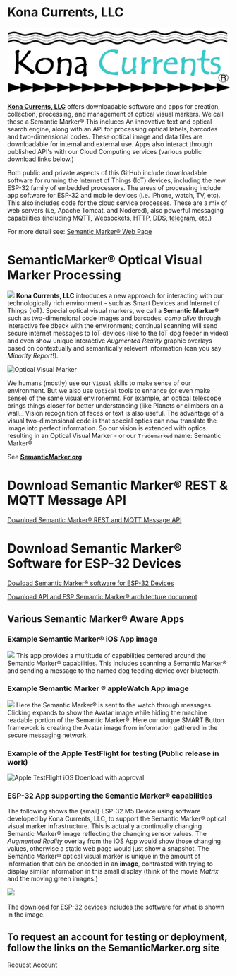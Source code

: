 # Kona Currents, LLC
![KonaCurrents](KonaCurrentsLabel.jpg)


**[Kona Currents, LLC](https://konacurrents.com)**
offers downloadable software and apps for creation, collection, processing, and management of optical visual markers. We call these a Semantic Marker&reg; This incluces An innovative text and optical search engine, along with an API for processing optical labels, barcodes and two-dimensional codes. These optical image and data files are downloadable for internal and external use. Apps also interact through published API's with our Cloud Computing services (various public download links below.)

Both public and private aspects of this GitHub include downloadable software for running the Internet of Things (IoT) devices, including the new ESP-32 family of embedded processors. 
The areas of processing include app software for ESP-32 and mobile devices (i.e. iPhone, watch, TV, etc). This also includes code for the cloud service processes. These are a mix of 
web servers (i.e, Apache Tomcat, and Nodered), also powerful messaging capabilities (including MQTT, Websockets, HTTP, DDS, [telegram](https://telegram.org), etc.)

For more detail see: [Semantic Marker&reg; Web Page](https://SemanticMarker.org)


# SemanticMarker&reg; Optical Visual Marker Processing
<img src="https://SemanticMarker.org/vision/SemanticMarkerQR.png" width="300">
<b>Kona Currents, LLC</b> introduces a new approach for interacting with our technologically rich environment
 - such as Smart Devices and Internet of Things (IoT). Special optical visual markers, we call a <b>Semantic
Marker&reg;</b> such as two-dimensional code images and barcodes, <i>come alive</i> through interactive fee
dback with the environment; continual scanning will send secure internet messages to IoT devices (like to the
 IoT dog feeder in video) and even show unique interactive <i>Augmented Reality</i> graphic overlays based on
 contextually and semantically relevent information (can you say <i>Minority Report</i>!).

 ![Optical Visual Marker](https://SemanticMarker.org/images/OpticalVisualMarker.png)

 We humans (mostly) use our `Visual` skills to make sense of our environment. 
 But we also use `Optical` tools to enhance (or even make sense) of the same visual environemnt. For example,
 an optical telescope brings things closer for better understanding (like Planets or climbers on a wall._ 
 Vision recognition of faces or text is also useful. The
 advantage of a visual two-dimensional code is that special optics can now translate the
 image into perfect information. So our vision is extended with optics
 resulting in an Optical Visual Marker - or our `Trademarked` name: Semantic Marker&reg;


See  **[SemanticMarker.org](https://SemanticMarker.org)**

# Download Semantic Marker&reg; REST & MQTT Message API

<a href="https://github.com/konacurrents/SemanticMarkerAPI#readme">Download Semantic Marker&reg; REST and MQTT Message API</a>

# Download Semantic Marker&reg; Software for ESP-32 Devices

<a href="https://github.com/konacurrents/SemanticMarkerESP-32">Dowload Semantic Marker&reg; software for ESP-32 Devices</a>

[Download API and ESP Semantic Marker&reg; architecture document](https://KnowledgeShark.me/docs/ESP_IOT/html/index.html)

## Various Semantic Marker&reg; Aware Apps 
### Example Semantic Marker&reg; iOS App image
<img src="https://SemanticMarker.org/vision/SemanticMarkeriPhoneApp.png" width="300">
This app provides a multitude of capabilities centered around the Semantic Marker&reg; capabilities. This includes
scanning a Semantic Marker&reg; and sending a message to the named dog feeding device over bluetooth.

### Example Semantic Marker &reg; appleWatch App image
<img src="https://SemanticMarker.org/vision/WatchSM.jpg" width="300">
Here the Semantic Marker&reg; is sent to the watch through messages. Clicking expands to show the Avatar image while hiding
the machine readable portion of the Semantic Marker&reg;. Here our unique SMART Button framework is creating the
Avatar image from information gathered in the secure messaging network. 

### Example of the Apple TestFlight for testing (Public release in work)
![Apple TestFlight iOS Doenload with approval](https://semanticmarker.org/vision/TestFlight.png)

### ESP-32 App supporting the Semantic Marker&reg; capabilities

The following shows the (small) ESP-32 M5 Device using software developed by Kona Currents, LLC, to support
the Semantic Marker&reg; optical visual marker infrastructure. This is actually a continually changing Semantic Marker&reg; image
reflecting the changing sensor values. The <i>Augmented Reality</i> overlay from the iOS App would show those changing values,
otherwise a static web page would just show a snapshot. The Semantic Marker&reg; optical visual marker is unique in the amount of information
that can be encoded in an <b>image</b>, contrasted with trying to display similar information in this small display (think of the movie <i>Matrix</i> and the moving green images.)

<img src="https://SemanticMarker.org/vision/M5onMicrowave.jpg" width="300">

The [download for ESP-32 devices](https://github.com/konacurrents/SemanticMarkerESP-32#readme) includes the software for what is shown in the image.


## To request an account for testing or deployment, follow the links on the SemanticMarker.org site
[Request Account](https://SemanticMarker.org)
